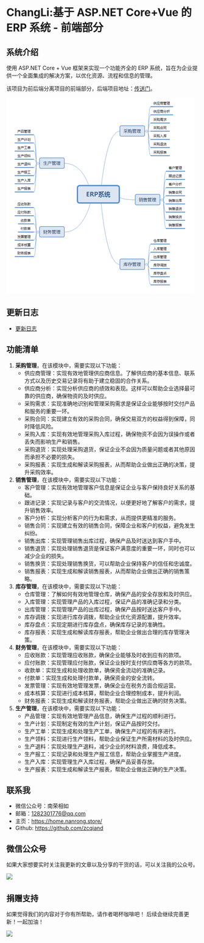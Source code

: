 # ChangLi:基于 ASP\.NET Core+Vue 的 ERP 系统 - 前端部分

## 系统介绍

使用 ASP\.NET Core + Vue 框架来实现一个功能齐全的 ERP 系统，旨在为企业提供一个全面集成的解决方案，以优化资源、流程和信息的管理。

该项目为前后端分离项目的前端部分，后端项目地址：[传送门](https://github.com/zcqiand/Changli-API)。

![](https://raw.githubusercontent.com/zcqiand/nanrong/gh-pages/assets/img/202401/QQ20240115220720.png)

## 更新日志

- [更新日志](./CHANGELOG.md)

## 功能清单

1. **采购管理**，在该模块中，需要实现以下功能：
   - 供应商管理：实现有效地管理供应商信息。了解供应商的基本信息、联系方式以及历史交易记录将有助于建立稳固的合作关系。
   - 供应商分析：实现分析供应商的绩效和表现。这样可以帮助企业选择最可靠的供应商，确保物资的及时供应。
   - 采购需求：实现准确地识别和管理采购需求是保证企业能够按时交付产品和服务的重要一环。
   - 采购合同：实现建立有效的采购合同，确保交易双方的权益得到保障，同时降低风险。
   - 采购入库：实现有效地管理采购入库过程，确保物资不会因为误操作或者丢失而影响生产和销售。
   - 采购退货：实现处理采购退货，保证企业不会因为质量问题或者其他原因而承担不必要的损失。
   - 采购报表：实现生成和解读采购报表，从而帮助企业做出正确的决策，提升采购效率。
2. **销售管理**，在该模块中，需要实现以下功能：
   - 客户管理：实现有效地管理客户信息是保证企业与客户保持良好关系的基础。
   - 跟进记录：实现记录与客户的交流情况，以便更好地了解客户的需求，提升销售效率。
   - 客户分析：实现分析客户的行为和需求，从而提供更精准的服务。
   - 销售合同：实现建立有效的销售合同，保障企业和客户的权益，避免发生纠纷。
   - 销售出库：实现管理销售出库过程，确保产品及时送达到客户手中。
   - 销售退货：实现处理销售退货是保证客户满意度的重要一环，同时也可以减少企业的损失。
   - 销售换货：实现处理销售换货，可以帮助企业保持客户的信任和忠诚度。
   - 销售报表：实现生成和解读销售报表，从而帮助企业做出正确的销售策略。
3. **库存管理**，在该模块中，需要实现以下功能：
   - 仓库管理：了解如何有效地管理仓库，确保产品的安全存放和及时供应。
   - 入库管理：实现管理产品的入库过程，保证产品的准确记录和分类。
   - 出库管理：实现管理产品的出库过程，确保产品按时送达客户手中。
   - 库存调拨：实现进行库存调拨，帮助企业优化资源配置，提升效率。
   - 库存盘点：实现定期进行库存盘点，确保库存记录的准确性。
   - 库存报表：实现生成和解读库存报表，帮助企业做出合理的库存管理决策。
4. **财务管理**，在该模块中，需要实现以下功能：
   - 应收账款：实现管理应收账款，确保企业能够及时收到应有的款项。
   - 应付账款：实现管理应付账款，保证企业按时支付供应商等各方的款项。
   - 收款单：实现生成和处理收款单，确保资金流动的准确记录。
   - 付款单：实现生成和处理付款单，确保资金的安全流转。
   - 发票管理：实现有效地管理发票，确保企业在税务方面合规运营。
   - 成本核算：实现进行成本核算，帮助企业合理控制成本，提升利润。
   - 财务报表：实现生成和解读财务报表，帮助企业做出正确的财务决策。
5. **生产管理**，在该模块中，需要实现以下功能：
   - 产品管理：实现有效地管理产品信息，确保生产过程的顺利进行。
   - 生产计划：实现制定有效的生产计划，保证产品按时交付。
   - 生产工单：实现生成和处理生产工单，确保生产过程的有序进行。
   - 生产领料：实现进行生产领料，帮助企业保证生产所需材料的及时供应。
   - 生产退料：实现处理生产退料，减少企业的材料浪费，降低成本。
   - 生产报工：实现记录和处理生产报工信息，帮助企业掌握生产进度。
   - 生产入库：实现管理生产入库过程，确保产品妥善存放。
   - 生产报表：实现生成和解读生产报表，帮助企业做出正确的生产决策。

## 联系我

- 微信公众号：南荣相如
- 邮箱：1282301776@qq.com
- 主页：https://home.nanrong.store/
- Github: https://github.com/zcqiand

## 微信公众号

如果大家想要实时关注我更新的文章以及分享的干货的话，可以关注我的公众号。

![](https://home.nanrong.store/assets/weixin.jpg)

## 捐赠支持

如果觉得我们的内容对于你有所帮助，请作者喝杯咖啡吧！ 后续会继续完善更新！一起加油！

![](https://home.nanrong.store/assets/zhifu.png)
